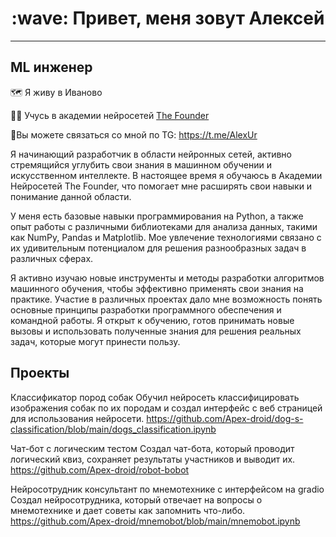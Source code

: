 <h1 align="center"> :wave: Привет, меня зовут Алексей </h1>
  
---
  ML инженер
---
  
<p1 align="left">:world_map: Я живу в Иваново  </p1> 

<p2 align="left">:man_student: Учусь в академии нейросетей <a href="https://dnk.the-founder.ru/" target="_blank">The Founder</a> </p2> 

<p3 align="left">:calling:Вы можете связаться со мной по TG: https://t.me/AlexUr</p3>  

Я начинающий разработчик в области нейронных сетей, активно стремящийся углубить свои знания в машинном обучении и искусственном интеллекте. В настоящее время я обучаюсь в Академии Нейросетей The Founder, что помогает мне расширять свои навыки и понимание данной области.

У меня есть базовые навыки программирования на Python, а также опыт работы с различными библиотеками для анализа данных, такими как NumPy, Pandas и Matplotlib. Мое увлечение технологиями связано с их удивительным потенциалом для решения разнообразных задач в различных сферах.

Я активно изучаю новые инструменты и методы разработки алгоритмов машинного обучения, чтобы эффективно применять свои знания на практике. Участие в различных проектах дало мне возможность понять основные принципы разработки программного обеспечения и командной работы. Я открыт к обучению, готов принимать новые вызовы и использовать полученные знания для решения реальных задач, которые могут принести пользу.

Проекты
---

Классификатор пород собак
Обучил нейросеть классифицировать изображения собак по их породам и создал интерфейс с веб страницей для использования нейросети.
https://github.com/Apex-droid/dog-s-classification/blob/main/dogs_classification.ipynb

Чат-бот с логическим тестом
Создал чат-бота, который проводит логический квиз, сохраняет результаты участников и выводит их.
https://github.com/Apex-droid/robot-bobot

Нейросотрудник консультант по мнемотехнике с интерфейсом на gradio
Создал нейросотрудника, который отвечает на вопросы о мнемотехнике и дает советы как запомнить что-либо.
https://github.com/Apex-droid/mnemobot/blob/main/mnemobot.ipynb
